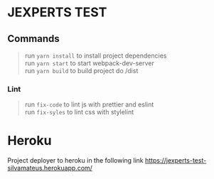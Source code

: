 # JEXPERTS TEST

## Commands

> run `yarn install` to install project dependencies\
> run `yarn start` to start webpack-dev-server\
> run `yarn build` to build project do /dist

### Lint

> run `fix-code` to lint js with prettier and eslint\
> run `fix-syles` to lint css with stylelint

# Heroku

Project deployer to heroku in the following link https://jexperts-test-silvamateus.herokuapp.com/

